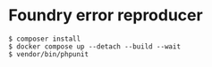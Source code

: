 # Foundry error reproducer

```shell
$ composer install
$ docker compose up --detach --build --wait
$ vendor/bin/phpunit
```
